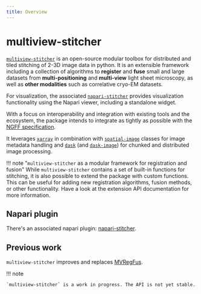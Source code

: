 ```yaml
---
title: Overview
---
```


# multiview-stitcher

[`multiview-stitcher`](https://github.com/multiview-stitcher/multiview-stitcher) is an open-source modular toolbox for distributed and tiled stitching of 2-3D image data in python. It is an extensible framework including a collection of algorithms to **register** and **fuse** small and large datasets from **multi-positioning** and **multi-view** light sheet microscopy, as well as **other modalities** such as correlative cryo-EM datasets.

For visualization, the associated [`napari-stitcher`](https://github.com/multiview-stitcher/napari-stitcher) provides visualization functionality using the Napari viewer, including a standalone widget.

With a focus on interoperability and integration with existing tools and the ecosystem, the package intends to integrate as tightly as possible with the [NGFF specification](https://github.com/ome/ngff).

It leverages [`xarray`](https://github.com/xarray) in combination with [`spatial-image`](https://github.com/spatial-image/spatial-image) classes for image metadata handling and [`dask`](https://github.com/dask) (and [`dask-image`](https://github.com/dask-image)) for chunked and distributed image processing.

!!! note "`multiview-stitcher` as a modular framework for registration and fusion"
    While `multiview-stitcher` contains a set of built-in functions for stitching, it is also possible to extend the package with custom functions. This can be useful for adding new registration algorithms, fusion methods, or other functionality. Have a look at the extension API documentation for more information.



## Napari plugin

There's an associated napari plugin: [napari-stitcher](https://github.com/multiview-stitcher/napari-stitcher).


## Previous work

`multiview-stitcher` improves and replaces [MVRegFus](https://github.com/m-albert/MVRegFus).


!!! note

    `multiview-stitcher` is a work in progress. The API is not yet stable.
